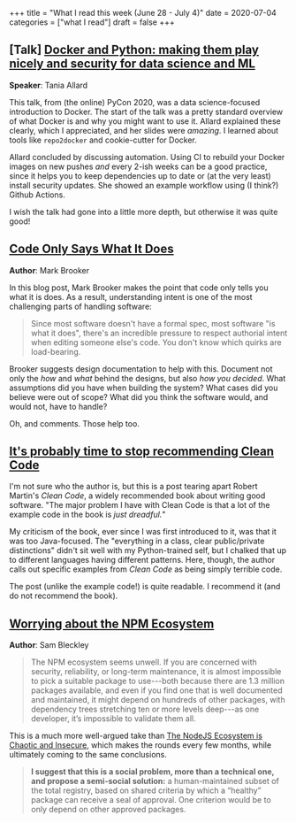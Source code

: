 +++
title = "What I read this week (June 28 - July 4)"
date = 2020-07-04
categories = ["what I read"]
draft = false
+++


<!--more-->

## [Talk] [Docker and Python: making them play nicely and security for data science and ML](https://us.pycon.org/2020/schedule/presentation/175/)
**Speaker**: Tania Allard

This talk, from (the online) PyCon 2020, was a data science-focused introduction to Docker. The start of the talk was a pretty standard overview of what Docker is and why you might want to use it. Allard explained these clearly, which I appreciated, and her slides were *amazing*. I learned about tools like `repo2docker` and cookie-cutter for Docker.

Allard concluded by discussing automation. Using CI to rebuild your Docker images on new pushes *and* every 2-ish weeks can be a good practice, since it helps you to keep dependencies up to date or (at the very least) install security updates. She showed an example workflow using (I think?) Github Actions.

I wish the talk had gone into a little more depth, but otherwise it was quite good!


## [Code Only Says What It Does](https://brooker.co.za/blog/2020/06/23/code.html)
**Author**: Mark Brooker

In this blog post, Mark Brooker makes the point that code only tells you what it is does. As a result, understanding intent is one of the most challenging parts of handling software:

> Since most software doesn't have a formal spec, most software "is what it does", there's an incredible pressure to respect authorial intent when editing someone else's code. You don't know which quirks are load-bearing.

Brooker suggests design documentation to help with this. Document not only the *how* and *what* behind the designs, but also *how you decided*. What assumptions did you have when building the system? What cases did you believe were out of scope? What did you think the software would, and would not, have to handle?

Oh, and comments. Those help too.


## [It's probably time to stop recommending Clean Code](https://qntm.org/clean)
I'm not sure who the author is, but this is a post tearing apart Robert Martin's *Clean Code*, a widely recommended book about writing good software. "The major problem I have with Clean Code is that a lot of the example code in the book is *just dreadful.*"

My criticism of the book, ever since I was first introduced to it, was that it was too Java-focused. The "everything in a class, clear public/private distinctions" didn't sit well with my Python-trained self, but I chalked that up to different languages having different patterns. Here, though, the author calls out specific examples from *Clean Code* as being simply terrible code.

The post (unlike the example code!) is quite readable. I recommend it (and do not recommend the book).


## [Worrying about the NPM Ecosystem](https://sambleckley.com/writing/npm.html?)
**Author**: Sam Bleckley

> The NPM ecosystem seems unwell. If you are concerned with security, reliability, or long-term maintenance, it is almost impossible to pick a suitable package to use---both because there are 1.3 million packages available, and even if you find one that is well documented and maintained, it might depend on hundreds of other packages, with dependency trees stretching ten or more levels deep---as one developer, it’s impossible to validate them all.

This is a much more well-argued take than [The NodeJS Ecosystem is Chaotic and Insecure](https://medium.com/commitlog/the-internet-is-at-the-mercy-of-a-handful-of-people-73fac4bc5068), which makes the rounds every few months, while ultimately coming to the same conclusions. 

> **I suggest that this is a social problem, more than a technical one, and propose a semi-social solution:** a human-maintained subset of the total registry, based on shared criteria by which a “healthy” package can receive a seal of approval. One criterion would be to only depend on other approved packages.

